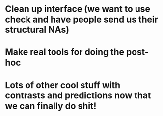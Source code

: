 # Clean up interface (we want to use check and have people send us their structural NAs)

# Make real tools for doing the post-hoc

# Lots of other cool stuff with contrasts and predictions now that we can finally do shit!

